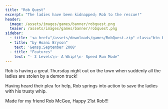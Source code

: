 ```yaml
---
title: "Rob Quest"
excerpt: "The ladies have been kidnapped; Rob to the rescue!"
header:
  image: /assets/images/games/banner/robquest.png
  teaser: /assets/images/games/banner/robquest.png
sidebar:
  - title: '<a href="/assets/downloads/games/RobQuest.zip" class="btn btn--primary">Download <i class="fab fa-fw fa-windows" aria-hidden="true"></i></a>'
  - title: "by Hoani Bryson"
    text: '&emsp;September 2008'
  - title: "Features"
    text: "- 3 Levels\n- A Whip!\n- Speed Run Mode"
---
```


Rob is having a great Thursday night out on the town when suddenly all the ladies are stolen by a demon truck!

Having heard their plea for help, Rob springs into action to save the ladies with his trusty whip.

Made for my friend Rob McGee, Happy 21st Rob!!!
